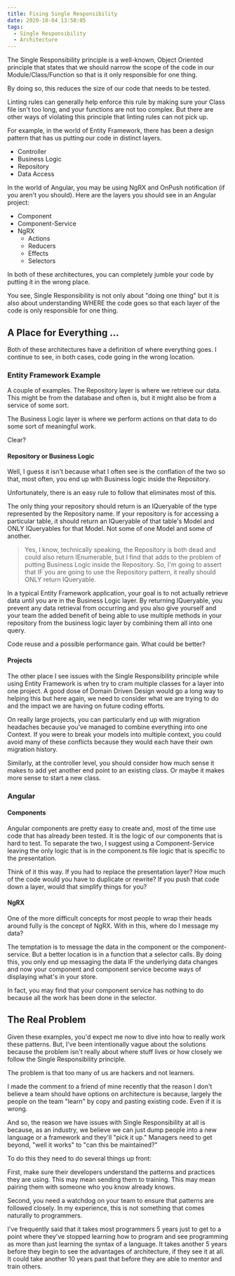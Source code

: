```yaml
---
title: Fixing Single Responsibility
date: 2020-10-04 13:58:05
tags:
  - Single Responsibility
  - Architecture
---
```


The Single Responsibility principle is a well-known, Object Oriented principle that states that we should narrow the scope of the code in our Module/Class/Function so that is it only responsible for one thing.

By doing so, this reduces the size of our code that needs to be tested.

Linting rules can generally help enforce this rule by making sure your Class file isn't too long, and your functions are not too complex. But there are other ways of violating this principle that linting rules can not pick up.

<!-- more -->

For example, in the world of Entity Framework, there has been a design pattern that has us putting our code in distinct layers.

- Controller
- Business Logic
- Repository
- Data Access

In the world of Angular, you may be using NgRX and OnPush notification (if you aren't you should). Here are the layers you should see in an Angular project:

- Component
- Component-Service
- NgRX
  - Actions
  - Reducers
  - Effects
  - Selectors

In both of these architectures, you can completely jumble your code by putting it in the wrong place.

You see, Single Responsibility is not only about "doing one thing" but it is also about understanding WHERE the code goes so that each layer of the code is only responsible for one thing.

## A Place for Everything ...

Both of these architectures have a definition of where everything goes. I continue to see, in both cases, code going in the wrong location.

### Entity Framework Example

A couple of examples.  The Repository layer is where we retrieve our data. This might be from the database and often is, but it might also be from a service of some sort.

The Business Logic layer is where we perform actions on that data to do some sort of meaningful work.

Clear?

#### Repository or Business Logic

Well, I guess it isn't because what I often see is the conflation of the two so that, most often, you end up with Business logic inside the Repository.

Unfortunately, there is an easy rule to follow that eliminates most of this.

The only thing your repository should return is an IQueryable of the type represented by the Repository name.  If your repository is for accessing a particular table, it should return an IQueryable of that table's Model and ONLY IQueryables for that Model.  Not some of one Model and some of another.

> Yes, I know, technically speaking, the Repository is both dead and could also return IEnumerable, but I find that adds to the problem of putting Business Logic inside the Repository.  So, I'm going to assert that IF you are going to use the Repository pattern, it really should ONLY return IQueryable.

In a typical Entity Framework application, your goal is to not actually retrieve data until you are in the Business Logic layer.  By returning IQueryable, you prevent any data retrieval from occurring and you also give yourself and your team the added benefit of being able to use multiple methods in your repository from the business logic layer by combining them all into one query.

Code reuse and a possible performance gain.  What could be better?

#### Projects

The other place I see issues with the Single Responsibility principle while using Entity Framework is when try to cram multiple classes for a layer into one project.  A good dose of Domain Driven Design would go a long way to helping this but here again, we need to consider what we are trying to do and the impact we are having on future coding efforts.

On really large projects, you can particularly end up with migration headaches because you've managed to combine everything into one Context.  If you were to break your models into multiple context, you could avoid many of these conflicts because they would each have their own migration history.

Similarly, at the controller level, you should consider how much sense it makes to add yet another end point to an existing class.  Or maybe it makes more sense to start a new class.

### Angular

#### Components

Angular components are pretty easy to create and, most of the time use code that has already been tested.  It is the logic of our components that is hard to test.  To separate the two, I suggest using a Component-Service leaving the only logic that is in the component.ts file logic that is specific to the presentation.

Think of it this way.  If you had to replace the presentation layer?  How much of the code would you have to duplicate or rewrite?  If you push that code down a layer, would that simplify things for you?

#### NgRX

One of the more difficult concepts for most people to wrap their heads around fully is the concept of NgRX.  With in this, where do I message my data?

The temptation is to message the data in the component or the component-service.  But a better location is in a function that a selector calls.  By doing this, you only end up messaging the data IF the underlying data changes and now your component and component service become ways of displaying what's in your store.

In fact, you may find that your component service has nothing to do because all the work has been done in the selector.

## The Real Problem

Given these examples, you'd expect me now to dive into how to really work these patterns.  But, I've been intentionally vague about the solutions because the problem isn't really about where stuff lives or how closely we follow the Single Responsibility principle.

The problem is that too many of us are hackers and not learners.

I made the comment to a friend of mine recently that the reason I don't believe a team should have options on architecture is because, largely the people on the team "learn" by copy and pasting existing code. Even if it is wrong.

And so, the reason we have issues with Single Responsibility at all is because, as an industry, we believe we can just dump people into a new language or a framework and they'll "pick it up."  Managers need to get beyond, "well it works" to "can this be maintained?"

To do this they need to do several things up front:

First, make sure their developers understand the patterns and practices they are using. This may mean sending them to training. This may mean pairing them with someone who you know already knows.

Second, you need a watchdog on your team to ensure that patterns are followed closely. In my experience, this is not something that comes naturally to programmers.

I've frequently said that it takes most programmers 5 years just to get to a point where they've stopped learning how to program and see programming as more than just learning the syntax of a language.  It takes another 5 years before they begin to see the advantages of architecture, if they see it at all. It could take another 10 years past that before they are able to mentor and train others.
